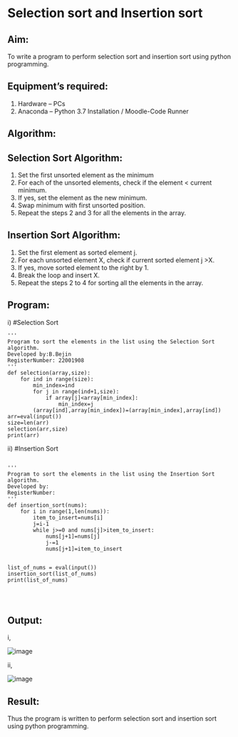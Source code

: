 # Selection sort and Insertion sort
## Aim:
To write a program to perform selection sort and insertion sort using python programming.
## Equipment’s required:
1.	Hardware – PCs
2.	Anaconda – Python 3.7 Installation / Moodle-Code Runner
## Algorithm:
## Selection Sort Algorithm:
1.	Set the first unsorted element as the minimum
2.	For each of the unsorted elements, check if the element < current minimum.
3.	If yes, set the element as the new minimum.
4.	Swap minimum with first unsorted position.
5.	Repeat the steps 2 and 3 for all the elements in the array.
## Insertion Sort Algorithm:
1.	Set the first element as sorted element j.
2.	For each unsorted element X, check if current sorted element j >X.
3.	If yes, move sorted element to the right by 1.
4.	Break the loop and insert X.
5.	Repeat the steps 2 to 4 for sorting all the elements in the array.
## Program:
i)	#Selection Sort
```
''' 
Program to sort the elements in the list using the Selection Sort algorithm.
Developed by:B.Bejin
RegisterNumber: 22001908
'''
def selection(array,size):
    for ind in range(size):
        min_index=ind
        for j in range(ind+1,size):
            if array[j]<array[min_index]:
                min_index=j
        (array[ind],array[min_index])=(array[min_index],array[ind])
arr=eval(input())
size=len(arr)
selection(arr,size)
print(arr)

```
ii)	#Insertion Sort
```

''' 
Program to sort the elements in the list using the Insertion Sort algorithm.
Developed by: 
RegisterNumber: 
'''
def insertion_sort(nums):
    for i in range(1,len(nums)):
        item_to_insert=nums[i]
        j=i-1
        while j>=0 and nums[j]>item_to_insert:
            nums[j+1]=nums[j]
            j-=1
            nums[j+1]=item_to_insert
    
    
list_of_nums = eval(input())
insertion_sort(list_of_nums)
print(list_of_nums)




```

## Output:
i,

![image](https://user-images.githubusercontent.com/118367518/214834181-e172ed29-9048-4b00-802b-b92bf15741f3.png)

ii,

![image](https://user-images.githubusercontent.com/118367518/214834228-cc7b6f0b-4f53-4d2d-be1d-548ba431dcd3.png)



## Result:
Thus the program is written to perform selection sort and insertion sort using python programming.
